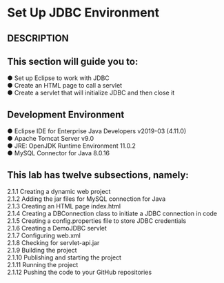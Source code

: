 # Set Up JDBC Environment
## DESCRIPTION

## This section will guide you to:

● Set up Eclipse to work with JDBC\
● Create an HTML page to call a servlet\
● Create a servlet that will initialize JDBC and then close it

 

## Development Environment

● Eclipse IDE for Enterprise Java Developers v2019-03 (4.11.0)\
● Apache Tomcat Server v9.0\
● JRE: OpenJDK Runtime Environment 11.0.2\
● MySQL Connector for Java 8.0.16

 

## This lab has twelve subsections, namely:

2.1.1 Creating a dynamic web project\
2.1.2 Adding the jar files for MySQL connection for Java\
2.1.3 Creating an HTML page index.html\
2.1.4 Creating a DBConnection class to initiate a JDBC connection in code\
2.1.5 Creating a config.properties file to store JDBC credentials\
2.1.6 Creating a DemoJDBC servlet\
2.1.7 Configuring web.xml\
2.1.8 Checking for servlet-api.jar\
2.1.9 Building the project\
2.1.10 Publishing and starting the project\
2.1.11    Running the project\
2.1.12    Pushing the code to your GitHub repositories
